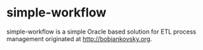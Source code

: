 # simple-workflow
simple-workflow is a simple Oracle based solution for ETL process management originated at http://bobjankovsky.org.
